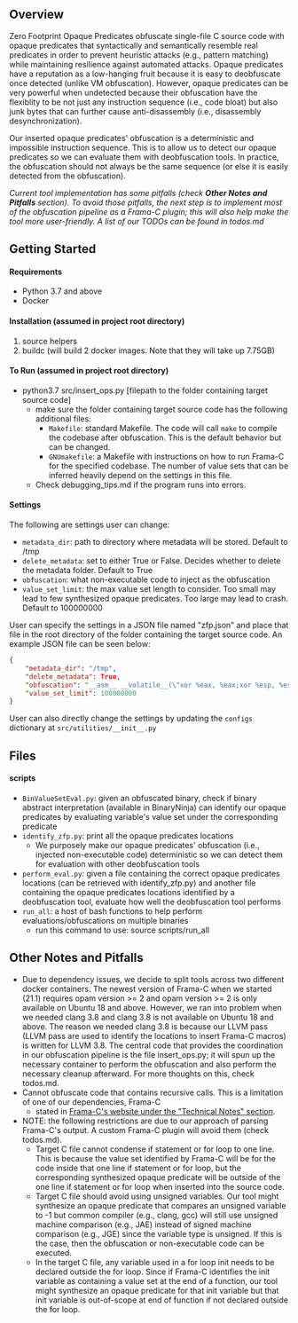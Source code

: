 ## Overview

Zero Footprint Opaque Predicates obfuscate single-file C source code with opaque predicates that syntactically and semantically resemble real predicates in order to prevent heuristic attacks (e.g., pattern matching) while maintaining resilience against automated attacks. Opaque predicates have a reputation as a low-hanging fruit because it is easy to deobfuscate once detected (unlike VM obfuscation). However, opaque predicates can be very powerful when undetected because their obfuscation have the flexiblity to be not just any instruction sequence (i.e., code bloat) but also junk bytes that can further cause anti-disassembly (i.e., disassembly desynchronization).

Our inserted opaque predicates' obfuscation is a deterministic and impossible instruction sequence. This is to allow us to detect our opaque predicates so we can evaluate them with deobfuscation tools. In practice, the obfuscation should not always be the same sequence (or else it is easily detected from the obfuscation). 

_Current tool implementation has some pitfalls (check <b>Other Notes and Pitfalls</b> section). To avoid those pitfalls, the next step is to implement most of the obfuscation pipeline as a Frama-C plugin; this will also help make the tool more user-friendly. A list of our TODOs can be found in todos.md_

## Getting Started

#### Requirements
* Python 3.7 and above
* Docker 

#### Installation (assumed in project root directory)
1. source helpers
2. buildc (will build 2 docker images. Note that they will take up 7.75GB)

#### To Run (assumed in project root directory)
* python3.7 src/insert\_ops.py [filepath to the folder containing target source code]
  * make sure the folder containing target source code has the following additional files: 
    * `Makefile`: standard Makefile. The code will call `make` to compile the codebase after obfuscation. This is the default behavior but can be changed. 
    * `GNUmakefile`: a Makefile with instructions on how to run Frama-C for the specified codebase. The number of value sets that can be inferred heavily depend on the settings in this file.
  * Check debugging\_tips.md if the program runs into errors.

#### Settings
The following are settings user can change:
* `metadata_dir`: path to directory where metadata will be stored. Default to /tmp
* `delete_metadata`: set to either True or False. Decides whether to delete the metadata folder. Default to True
* `obfuscation`: what non-executable code to inject as the obfuscation
* `value_set_limit`: the max value set length to consider. Too small may lead to few synthesized opaque predicates. Too large may lead to crash. Default to 100000000

User can specify the settings in a JSON file named "zfp.json" and place that file in the root directory of the folder containing the target source code. An example JSON file can be seen below:
```json
{
    "metadata_dir": "/tmp",
    "delete_metadata": True,
    "obfuscation": "__asm__ __volatile__(\"xor %eax, %eax;xor %esp, %esp;xor %ebp, %ebp; add %eax, %esp;\");",
    "value_set_limit": 100000000
}
```

User can also directly change the settings by updating the `configs` dictionary  at `src/utilities/__init__.py`

## Files 

#### scripts
* `BinValueSetEval.py`: given an obfuscated binary, check if binary abstract interpretation (available in BinaryNinja) can identify our opaque predicates by evaluating variable's value set under the corresponding predicate
* `identify_zfp.py`: print all the opaque predicates locations
  * We purposely make our opaque predicates' obfuscation (i.e., injected non-executable code) deterministic so we can detect them for evaluation with other deobfuscation tools
* `perform_eval.py`: given a file containing the correct opaque predicates locations (can be retrieved with identify\_zfp.py) and another file containing the opaque predicates locations identified by a deobfuscation tool, evaluate how well the deobfuscation tool performs
* `run_all`: a host of bash functions to help perform evaluations/obfuscations on multiple binaries
  * run this command to use: source scripts/run\_all

## Other Notes and Pitfalls

* Due to dependency issues, we decide to split tools across two different docker containers. The newest version of Frama-C when we started (21.1) requires opam version >= 2 and opam version >= 2 is only available on Ubuntu 18 and above. However, we ran into problem when we needed clang 3.8 and clang 3.8 is not available on Ubuntu 18 and above. The reason we needed clang 3.8 is because our LLVM pass (LLVM pass are used to identify the locations to insert Frama-C macros) is written for LLVM 3.8. The central code that provides the coordination in our obfuscation pipeline is the file insert\_ops.py; it will spun up the necessary container to perform the obfuscation and also perform the necessary cleanup afterward. For more thoughts on this, check todos.md.
* Cannot obfuscate code that contains recursive calls. This is a limitation of one of our dependencies, Frama-C
  * stated in [Frama-C's website under the "Technical Notes" section](https://www.frama-c.com/fc-plugins/eva.html).
* NOTE: the following restrictions are due to our approach of parsing Frama-C's output. A custom Frama-C plugin will avoid them (check todos.md).
  * Target C file cannot condense if statement or for loop to one line. This is because the value set identified by Frama-C will be for the code inside that one line if statement or for loop, but the corresponding synthesized opaque predicate will be outside of the one line if statement or for loop when inserted into the source code.
  * Target C file should avoid using unsigned variables. Our tool might synthesize an opaque predicate that compares an unsigned variable to -1 but common compiler (e.g., clang, gcc) will still use unsigned machine comparison (e.g., JAE) instead of signed machine comparison (e.g., JGE) since the variable type is unsigned. If this is the case, then the obfuscation or non-executable code can be executed.
  * In the target C file, any variable used in a for loop init needs to be declared outside the for loop. Since if Frama-C identifies the init variable as containing a value set at the end of a function, our tool might synthesize an opaque predicate for that init variable but that init variable is out-of-scope at end of function if not declared outside the for loop.
